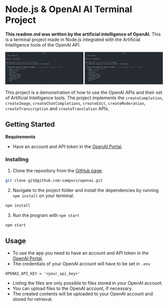 # Node.js & OpenAI AI Terminal Project
**This readme.md was written by the artificial intelligence of OpenAI.**
This is a terminal project made in Node.js integrated with the Artificial Intelligence tools of the OpenAI API.

<img src="/media/chat.gif" width="49%"></img>
<img src="/media/moderation.gif" width="49%"></img>

This project is a demonstration of how to use the OpenAI APIs and their set of Artificial Intelligence tools. The project implements the `createCompletion`, `createImage`, `createChatCompletions`, `createEdit`, `createModeration`, `createTranscription` and `createTranslation` APIs.

## Getting Started

**Requirements**
* Have an account and API token in the [OpenAI Portal](https://beta.openai.com).

### Installing

1. Clone the repository from the [GitHub page](https://github.com/sampxcs/openai).
```bash 
git clone git@github.com:sampxcs/openai.git
```
2. Navigate to the project folder and install the dependencies by running `npm install` on your terminal.
```bash
npm install
```
3. Run the program with `npm start`
```bash
npm start
```

## Usage
* To use the app you need to have an account and API token in the [OpenAI Portal](https://beta.openai.com).
* The credentials of your OpenAI account will have to be set in `.env`
```env
OPENAI_API_KEY = '<your_api_key>'
```
* Listing the files are only possible to files stored in your OpenAI account.
* You can upload files to the OpenAI account, if necessary.
* The created contents will be uploaded to your OpenAI account and stored for retrieval.
